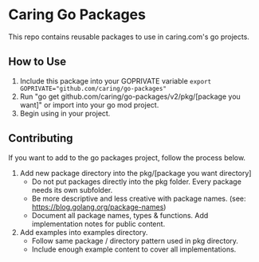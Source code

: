 # Caring Go Packages
This repo contains reusable packages to use in caring.com's go projects.


## How to Use
1. Include this package into your GOPRIVATE variable `export GOPRIVATE="github.com/caring/go-packages"`
2. Run "go get github.com/caring/go-packages/v2/pkg/[package you want]" or import into your go mod project.
3. Begin using in your project.



## Contributing
If you want to add to the go packages project, follow the process below.

1. Add new package directory into the pkg/[package you want directory]
    - Do not put packages directly into the pkg folder. Every package needs its own subfolder.
    - Be more descriptive and less creative with package names. (see: https://blog.golang.org/package-names)
    - Document all package names, types & functions. Add implementation notes for public content.
2. Add examples into examples directory. 
    - Follow same package / directory pattern used in pkg directory.
    - Include enough example content to cover all implementations.
